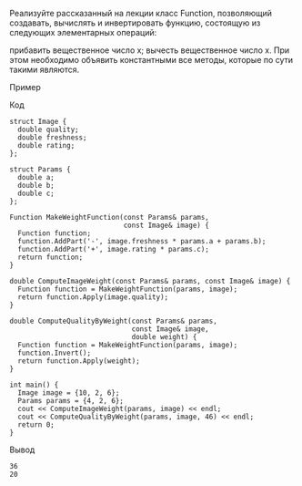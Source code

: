 ﻿Реализуйте рассказанный на лекции класс Function, позволяющий создавать, вычислять и инвертировать функцию, состоящую из следующих элементарных операций:

прибавить вещественное число x;
вычесть вещественное число x.
При этом необходимо объявить константными все методы, которые по сути такими являются.

Пример

Код

	struct Image {
	  double quality;
	  double freshness;
	  double rating;
	};

	struct Params {
	  double a;
	  double b;
	  double c;
	};

	Function MakeWeightFunction(const Params& params,
	                            const Image& image) {
	  Function function;
	  function.AddPart('-', image.freshness * params.a + params.b);
	  function.AddPart('+', image.rating * params.c);
	  return function;
	}

	double ComputeImageWeight(const Params& params, const Image& image) {
	  Function function = MakeWeightFunction(params, image);
	  return function.Apply(image.quality);
	}

	double ComputeQualityByWeight(const Params& params,
	                              const Image& image,
	                              double weight) {
	  Function function = MakeWeightFunction(params, image);
	  function.Invert();
	  return function.Apply(weight);
	}

	int main() {
	  Image image = {10, 2, 6};
	  Params params = {4, 2, 6};
	  cout << ComputeImageWeight(params, image) << endl;
	  cout << ComputeQualityByWeight(params, image, 46) << endl;
	  return 0;
	}

Вывод

	36
	20
